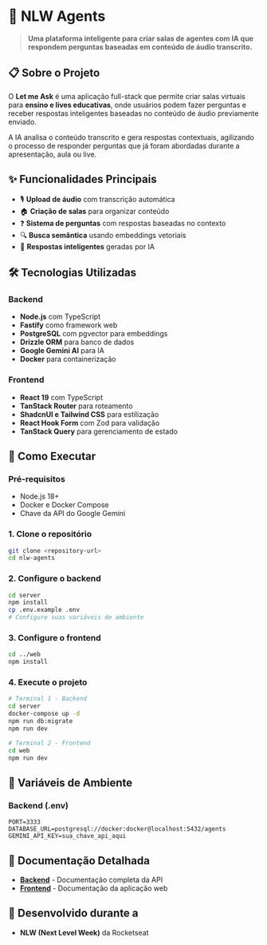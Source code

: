 # 🚀 NLW Agents

> **Uma plataforma inteligente para criar salas de agentes com IA que respondem perguntas baseadas em conteúdo de áudio transcrito.**

## 📋 Sobre o Projeto

O **Let me Ask** é uma aplicação full-stack que permite criar salas virtuais para **ensino e lives educativas**, onde usuários podem fazer perguntas e receber respostas inteligentes baseadas no conteúdo de áudio previamente enviado.

A IA analisa o conteúdo transcrito e gera respostas contextuais, agilizando o processo de responder perguntas que já foram abordadas durante a apresentação, aula ou live.

## ✨ Funcionalidades Principais

- 🎙️ **Upload de áudio** com transcrição automática
- 🏠 **Criação de salas** para organizar conteúdo
- ❓ **Sistema de perguntas** com respostas baseadas no contexto
- 🔍 **Busca semântica** usando embeddings vetoriais
- 💬 **Respostas inteligentes** geradas por IA

## 🛠️ Tecnologias Utilizadas

### Backend

- **Node.js** com TypeScript
- **Fastify** como framework web
- **PostgreSQL** com pgvector para embeddings
- **Drizzle ORM** para banco de dados
- **Google Gemini AI** para IA
- **Docker** para containerização

### Frontend

- **React 19** com TypeScript
- **TanStack Router** para roteamento
- **ShadcnUI e Tailwind CSS** para estilização
- **React Hook Form** com Zod para validação
- **TanStack Query** para gerenciamento de estado

## 🚀 Como Executar

### Pré-requisitos

- Node.js 18+
- Docker e Docker Compose
- Chave da API do Google Gemini

### 1. Clone o repositório

```bash
git clone <repository-url>
cd nlw-agents
```

### 2. Configure o backend

```bash
cd server
npm install
cp .env.example .env
# Configure suas variáveis de ambiente
```

### 3. Configure o frontend

```bash
cd ../web
npm install
```

### 4. Execute o projeto

```bash
# Terminal 1 - Backend
cd server
docker-compose up -d
npm run db:migrate
npm run dev

# Terminal 2 - Frontend
cd web
npm run dev
```

## 🔧 Variáveis de Ambiente

### Backend (.env)

```env
PORT=3333
DATABASE_URL=postgresql://docker:docker@localhost:5432/agents
GEMINI_API_KEY=sua_chave_api_aqui
```

## 📖 Documentação Detalhada

- **[Backend](./server/README.md)** - Documentação completa da API
- **[Frontend](./web/README.md)** - Documentação da aplicação web

## 🚀 Desenvolvido durante a

- **NLW (Next Level Week)** da Rocketseat

